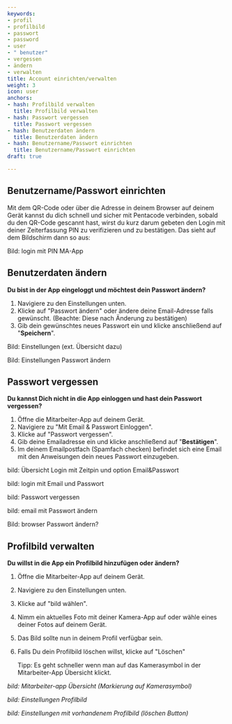 ```yaml
---
keywords:
- profil
- profilbild
- passwort
- password
- user
- " benutzer"
- vergessen
- ändern
- verwalten
title: Account einrichten/verwalten
weight: 3
icon: user
anchors:
- hash: Profilbild verwalten
  title: Profilbild verwalten
- hash: Passwort vergessen
  title: Passwort vergessen
- hash: Benutzerdaten ändern
  title: Benutzerdaten ändern
- hash: Benutzername/Passwort einrichten
  title: Benutzername/Passwort einrichten
draft: true

---
```

## Benutzername/Passwort einrichten

Mit dem QR-Code oder über die Adresse in deinem Browser auf deinem Gerät kannst du dich schnell und sicher mit Pentacode verbinden, sobald du den QR-Code gescannt hast, wirst du kurz darum gebeten den Login mit deiner Zeiterfassung PIN zu verifizieren und zu bestätigen. Das sieht auf dem Bildschirm dann so aus:

Bild: login mit PIN MA-App

## Benutzerdaten ändern

**Du bist in der App eingeloggt und möchtest dein Passwort ändern?**

1. Navigiere zu den Einstellungen unten.
2. Klicke auf "Passwort ändern" oder ändere deine Email-Adresse falls gewünscht. (Beachte: Diese nach Änderung zu bestätigen)
3. Gib dein gewünschtes neues Passwort ein und klicke anschließend auf "**Speichern**".

Bild: Einstellungen (ext. Übersicht dazu)

Bild: Einstellungen Passwort ändern

## Passwort vergessen

**Du kannst Dich nicht in die App einloggen und hast dein Passwort vergessen?**

1. Öffne die Mitarbeiter-App auf deinem Gerät.
2. Navigiere zu "Mit Email & Passwort Einloggen".
3. Klicke auf "Passwort vergessen".
4. Gib deine Emailadresse  ein und klicke anschließend auf "**Bestätigen**".
5. Im deinem Emailpostfach (Spamfach checken) befindet sich eine Email mit den Anweisungen dein neues Passwort einzugeben.

bild: Übersicht Login mit Zeitpin und option Email&Passwort

bild: login mit Email und Passwort

bild: Passwort vergessen

bild: email mit Passwort ändern

Bild: browser Passwort ändern?

## Profilbild verwalten

**Du willst in die App ein Profilbild hinzufügen oder ändern?**

1. Öffne die Mitarbeiter-App auf deinem Gerät.
2. Navigiere zu den Einstellungen unten.
3. Klicke auf "bild wählen".
4. Nimm ein aktuelles Foto mit deiner Kamera-App auf oder wähle eines deiner Fotos auf deinem Gerät.
5. Das Bild sollte nun in deinem Profil verfügbar sein.
6. Falls Du dein Profilbild löschen willst, klicke auf "Löschen"

   Tipp: Es geht schneller wenn man auf das Kamerasymbol in der Mitarbeiter-App Übersicht klickt.

_bild: Mitarbeiter-app Übersicht  (Markierung auf Kamerasymbol)_

_bild: Einstellungen Profilbild_

_bild: Einstellungen mit vorhandenem Profilbild (löschen Button)_